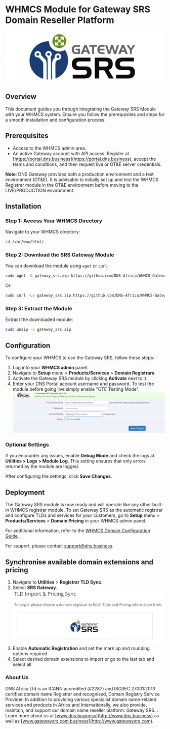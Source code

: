 # WHMCS Module for Gateway SRS Domain Reseller Platform

![logo.png](modules%2Fregistrars%2Fgateway_srs%2Flogo.png)

## Overview

This document guides you through integrating the Gateway SRS Module with your WHMCS system. Ensure you follow the prerequisites and steps for a smooth installation and configuration process.

## Prerequisites

- Access to the WHMCS admin area.
- An active Gateway account with API access. Register at [https://portal.dns.business](https://portal.dns.business), accept the terms and conditions, and then request live or OT&E server credentials.

**Note**: DNS Gateway provides both a production environment and a test environment (OT&E). It is advisable to initially set up and test the WHMCS Registrar module in the OT&E environment before moving to the LIVE/PRODUCTION environment.

## Installation

### Step 1: Access Your WHMCS Directory
Navigate to your WHMCS directory:
```bash
cd /var/www/html/
```

### Step 2: Download the SRS Gateway Module
You can download the module using `wget` or `curl`:
```bash
sudo wget -O gateway_srs.zip https://github.com/DNS-Africa/WHMCS-Gateway_SRS/raw/main/gateway_srs.zip
```
Or:
```bash
sudo curl -Lo gateway_srs.zip https://github.com/DNS-Africa/WHMCS-Gateway_SRS/raw/main/gateway_srs.zip
```

### Step 3: Extract the Module
Extract the downloaded module:
```bash
sudo unzip -o gateway_srs.zip
```

## Configuration

To configure your WHMCS to use the Gateway SRS, follow these steps:

1. Log into your **WHMCS admin** panel.
2. Navigate to **Setup** menu > **Products/Services** > **Domain Registrars**.
3. Activate the Gateway SRS module by clicking **Activate** next to it.
4. Enter your DNS Portal account username and password. To test the module before going live simply enable "OTE Testing Mode".
   ![Gateway SRS Module.png](Gateway%20SRS%20Module.png)

### Optional Settings
If you encounter any issues, enable **Debug Mode** and check the logs at **Utilities > Logs > Module Log**. This setting ensures that only errors returned by the module are logged.

After configuring the settings, click **Save Changes**.

## Deployment

The Gateway SRS module is now ready and will operate like any other built-in WHMCS registrar module. To set Gateway SRS as the automatic registrar and configure TLDs and services for your customers, go to **Setup** menu > **Products/Services** > **Domain Pricing** in your WHMCS admin panel.

For additional information, refer to the [WHMCS Domain Configuration Guide](http://docs.whmcs.com/Domains_Configuration).

For support, please contact [support@dns.business](mailto:support@dns.business).

## Synchronise available domain extensions and pricing

1. Navigate to **Utilities** > **Registrar TLD Sync**.
2. Select **SRS Gateway**.
   ![Gateway SRS Price and TLD Sync.png](Gateway%20SRS%20Price%20and%20TLD%20Sync.png)
3. Enable **Automatic Registration** and set the mark up and rounding options required
4. Select desired domain extensions to import or go to the last tab and select all

### About Us

DNS Africa Ltd is an ICANN accredited (#2287) and ISO/IEC 27001:2013 certified domain name Registrar and recognised, Domain Registry Service Provider. In addition to providing various specialist domain name-related services and products in Africa and Internationally, we also provide, maintain, and support our domain name reseller platform: Gateway SRS. . Learn more about us at [www.dns.business](http://www.dns.business) as well as [www.gatewaysrs.com.business](http://www.gatewaysrs.com).
